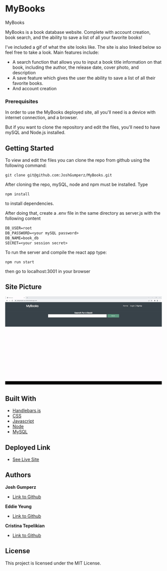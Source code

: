 # MyBooks
MyBooks

MyBooks is a book database website. Complete with account creation, book search, and the ability to save a list of all your favorite books!

I've included a gif of what the site looks like. The site is also linked below so feel free to take a look.
Main features include:
- A search function that allows you to input a book title information on that book, including the author, the release date, cover photo, and description
- A save feature which gives the user the ability to save a list of all their favorite books.
- And account creation

### Prerequisites

In order to use the MyBooks deployed site, all you'll need is a device with internet connection, and a browser. 

But if you want to clone the repository and edit the files, you'll need to have mySQL and Node.js installed. 

## Getting Started

To view and edit the files you can clone the repo from github using the following command:

```
git clone git@github.com:JoshGumperz/MyBooks.git
```

After cloning the repo, mySQL, node and npm must be installed. Type
```
npm install
```
to install dependencies.

After doing that, create a .env file in the same directory as server.js with the following content
```
DB_USER=root
DB_PASSWORD=<your mySQL password>
DB_NAME=book_db
SECRET=<your session secret>
```

To run the server and compile the react app type:
```
npm run start
```

then go to localhost:3001 in your browser

## Site Picture
![Site](./public/images/MyBooks_Demo.gif)

## Built With
* [Handlebars.js](https://handlebarsjs.com/)
* [CSS](https://developer.mozilla.org/en-US/docs/Web/CSS)
* [Javascript](https://developer.mozilla.org/en-US/docs/Web/JavaScript)
* [Node](https://nodejs.org/en/)
* [MySQL](https://www.mysql.com/)

## Deployed Link

* [See Live Site](https://my-books-1748.herokuapp.com/)



## Authors

**Josh Gumperz**

- [Link to Github](https://github.com/JoshGumperz)

**Eddie Yeung**
- [Link to Github](https://github.com/eycs0317)

**Cristina Tepelikian**
- [Link to Github](https://github.com/htepelikian)




## License

This project is licensed under the MIT License.